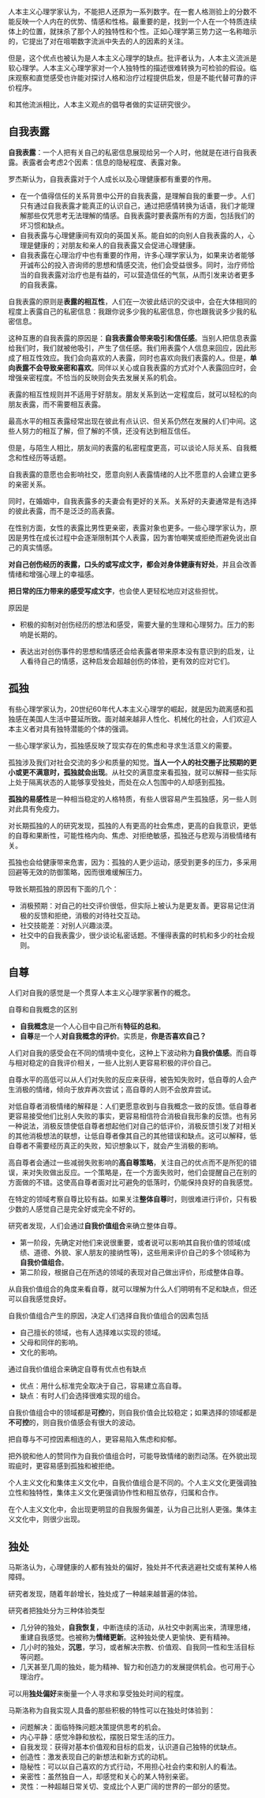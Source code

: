 人本主义心理学家认为，不能把人还原为一系列数字。在一套人格测验上的分数不能反映一个人内在的优势、情感和性格。最重要的是，找到一个人在一个特质连续体上的位置，就抹杀了那个人的独特性和个性。正如心理学第三势力这一名称暗示的，它提出了对在咀嚼数字流派中失去的人的因素的关注。

但是，这个优点也被认为是人本主义心理学的缺点。批评者认为，人本主义流派是软心理学。人本主义心理学家对一个人独特性的描述很难转换为可检验的假设。临床观察和直觉感受也许能对探讨人格和治疗过程提供启发，但是不能代替可靠的评价程序。

和其他流派相比，人本主义观点的倡导者做的实证研究很少。



## 自我表露

**自我表露**：一个人把有关自己的私密信息展现给另一个人时，他就是在进行自我表露。表露者会考虑2个因素：信息的隐秘程度、表露对象。



罗杰斯认为，自我表露对于个人成长以及心理健康都有重要的作用。

+ 在一个值得信任的关系背景中公开的自我表露，是理解自我的重要一步。人们只有通过自我表露才能真正的认识自己，通过把感情转换为话语，我们才能理解那些仅凭思考无法理解的情感。自我表露时要表露所有的方面，包括我们的坏习惯和缺点。
+ 自我表露与心理健康间有双向的英国关系。能自如的向别人自我表露的人，心理是健康的；对朋友和亲人的自我表露又会促进心理健康。
+ 自我表露在心理治疗中也有重要的作用，许多心理学家认为，如果来访者能够开诚布公的投入咨询师的思想和情感交流，他们会受益很多。同时，治疗师恰当的自我表露对治疗也是有益的，可以营造信任的气氛，从而引发来访者更多的自我表露。

自我表露的原则是**表露的相互性**，人们在一次彼此结识的交谈中，会在大体相同的程度上表露自己的私密信息：我跟你说多少我的私密信息，你也跟我说多少我的私密信息。

这种互惠的自我表露的原因是：**自我表露会带来吸引和信任感**。当别人把信息表露给我们时，我们就被他吸引，产生了信任感。我们用表露个人信息来回应，因此形成了相互性效应。我们会向喜欢的人表露，同时也喜欢向我们表露的人。但是，**单向表露不会导致亲密和喜欢**。同伴以关心或自我表露的方式对个人表露回应时，会增强亲密程度。不恰当的反映则会失去发展关系的机会。



表露的相互性规则并不适用于好朋友。朋友关系到达一定程度后，就可以轻松的向朋友表露，而不需要相互表露。

最高水平的相互表露经常出现在彼此有点认识、但关系仍然在发展的人们中间。这些人努力的相互了解，但了解的不慎，还没有达到相互信任。

但是，与陌生人相比，朋友间的表露的私密程度更高，可以谈论人际关系、自我概念和性经历等话题。

自我表露的意愿也会影响社交，愿意向别人表露情绪的人比不愿意的人会建立更多的亲密关系。

同时，在婚姻中，自我表露多的夫妻会有更好的关系。关系好的夫妻通常是有选择的彼此表露，而不是泛泛的高表露。



在性别方面，女性的表露比男性更亲密，表露对象也更多。一些心理学家认为，原因是男性在成长过程中会逐渐限制其个人表露，因为害怕嘲笑或拒绝而避免说出自己的真实情感。



**对自己创伤经历的表露，口头的或写成文字，都会对身体健康有好处**，并且会改善情绪和增强心理上的幸福感。

**把日常的压力带来的感受写成文字**，也会使人更轻松地应对这些担忧。

原因是

+ 积极的抑制对创伤经历的想法和感受，需要大量的生理和心理努力。压力的影响是长期的。

+ 表达出对创伤事件的思想和情感还会给表露者带来原本没有意识到的启发，让人看待自己的情感，这种启发会超越创伤的体验，更有效的应对它们。



## 孤独

有些心理学家认为，20世纪60年代人本主义心理学的崛起，就是因为疏离感和孤独感在美国人生活中蔓延所致。面对越来越非人性化、机械化的社会，人们欢迎人本主义者对具有独特潜能的个体的强调。

一些心理学家认为，孤独感反映了现实存在的焦虑和寻求生活意义的需要。



孤独涉及我们对社会交流的多少和质量的知觉。**当人一个人的社交圈子比预期的更小或更不满意时，孤独就会出现**。从社交的满意度来看孤独，就可以解释一些实际上处于隔离状态的人能够享受独处，而处在众人包围中的人却感到孤独。



**孤独的易感性**是一种相当稳定的人格特质，有些人很容易产生孤独感，另一些人则对此具有免疫力。



对长期孤独的人的研究发现，孤独的人有更高的社会焦虑，更高的自我意识，更低的自尊和果断性，可能性格内向、焦虑、对拒绝敏感，孤独还与悲观与消极情绪有关。

孤独也会给健康带来危害，因为：孤独的人更少运动，感受到更多的压力，多采用回避等无效的防御策略，因而很难缓解压力。



导致长期孤独的原因有下面的几个：

+ 消极预期：对自己的社交评价很低，但实际上被认为是更友善。更容易记住消极的反馈和拒绝，消极的对待社交互动。
+ 社交技能差：对别人兴趣淡漠。
+ 社交中的自我表露少，很少谈论私密话题。不懂得表露的时机和多少的社会规则。



## 自尊

人们对自我的感觉是一个贯穿人本主义心理学家著作的概念。

自尊和自我概念的区别

+ **自我概念**是一个人心目中自己所有**特征的总和**。
+ **自尊**是一个人**对自我概念的评价**。实质是，**你是否喜欢自己？**



人们对自我的感受会在不同的情境中变化，这种上下波动称为**自我价值感**。而自尊与相对稳定的自我评价相关，一些人比别人更容易积极的评价自己。



自尊水平的高低可以从人们对失败的反应来获得，被告知失败时，低自尊的人会产生消极的情绪，倾向于放弃再次尝试；高自尊的人则不会放弃尝试。

对低自尊者消极情绪的解释是：人们更愿意收到与自我概念一致的反馈。低自尊者更容易接受他们比别人失败的事实，更容易相信符合消极自我形象的反馈。也有另一种说法，消极反馈使低自尊者想起他们对自己的低评价，消极反馈引发了对相关的其他消极想法的联想，让低自尊者像其自己的其他错误和缺点。这可以解释，低自尊者不需要经历真正的失败，知识想象以下，就会产生消极的影响。



高自尊者会通过一些减弱失败影响的**高自尊策略**，关注自己的优点而不是所犯的错误，来对失败做出反应。一个策略是，在一个方面失败时，他们会提醒自己在别的方面做的不错。这使高自尊者面对比可避免的低落时，仍能保持良好的自我感觉。



在特定的领域考察自尊比较有益。如果关注**整体自尊**时，则很难进行评价，只有极少数的人感觉自己是完全好或完全不好的。



研究者发现，人们会通过**自我价值组合**来确立整体自尊。

+ 第一阶段，先确定对他们来说很重要，或者说可以影响其自我价值的领域(成绩、道德、外貌、家人朋友的接纳性等)，这些用来评价自己的多个领域称为**自我价值组合**。
+ 第二阶段，根据自己在所选的领域的表现对自己做出评价，形成整体自尊。

从自我价值组合的角度来看自尊，就可以理解为什么人们明明有不足和缺点，但还可以自我感觉良好。



自我价值组合产生的原因，决定人们选择自我价值组合的因素包括

+ 自己擅长的领域，也有人选择难以实现的领域。
+ 父母和同伴的影响。
+ 文化的影响。



通过自我价值组合来确定自尊有优点也有缺点

+ 优点：用什么标准完全取决于自己，容易建立高自尊。
+ 缺点：有时人们会选择很难实现的组合。



自我价值组合中的领域都是**可控**的，则自我价值会比较稳定；如果选择的领域都是**不可控**的，则自我价值感会有很大的波动。

把自尊与不可控因素相连的人，更容易陷入焦虑和抑郁。

把外貌和他人的赞同作为自我价值组合时，可能导致情绪的剧烈动荡。在外貌出现瑕疵时，更容易感到孤独和被拒绝。



个人主义文化和集体主义文化中，自我价值组合是不同的。个人主义文化更强调独立性和独特性，集体主义文化更强调协作性和相互依存，归属和合作。



在个人主义文化中，会出现更明显的自我服务偏差，认为自己比别人更强。集体主义文化中，则很少出现。



## 独处



马斯洛认为，心理健康的人都有独处的偏好，独处并不代表逃避社交或有某种人格障碍。



研究者发现，随着年龄增长，独处成了一种越来越普遍的体验。



研究者把独处分为三种体验类型

+ 几分钟的独处，**自我恢复**，中断连续的活动，从社交中剥离出来，清理思绪，重建自我感觉。也被称为**情绪更新**。这种独处使人更愉快、更有精神。
+ 几小时的独处，**沉思**，学习，或者解决宗教、价值观、自我同一性和生活目标等问题。
+ 几天甚至几周的独处，能为精神、智力和创造力的发展提供机会。也可用于心理治疗。



可以用**独处偏好**来衡量一个人寻求和享受独处时间的程度。



马斯洛称为自我实现人具备的那些积极的特性可以在独处时体验到：

+ 问题解决：面临特殊问题决策提供思考的机会。
+ 内心平静：感觉冷静和放松，摆脱日常生活的压力。
+ 自我发现：获得对基本价值观和目标的启发，认识道自己独特的优缺点。
+ 创造性：激发表现自己的新想法和新方式的动机。
+ 隐秘性：可以以自己喜欢的方式行动，不用担心社会约束和别人的看法。
+ 亲密性：虽然独自一人，却感觉和关心的某人特别亲密。
+ 灵性：一种超越日常关切、变成比个人更广阔的世界的一部分的感觉。

